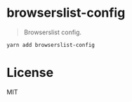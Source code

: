 # browserslist-config

> Browserslist config.

```
yarn add browserslist-config
```

# License

MIT
